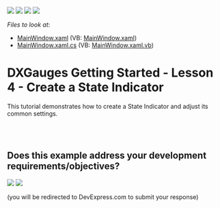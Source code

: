 <!-- default badges list -->
![](https://img.shields.io/endpoint?url=https://codecentral.devexpress.com/api/v1/VersionRange/128570552/11.2.5%2B)
[![](https://img.shields.io/badge/Open_in_DevExpress_Support_Center-FF7200?style=flat-square&logo=DevExpress&logoColor=white)](https://supportcenter.devexpress.com/ticket/details/E3522)
[![](https://img.shields.io/badge/📖_How_to_use_DevExpress_Examples-e9f6fc?style=flat-square)](https://docs.devexpress.com/GeneralInformation/403183)
[![](https://img.shields.io/badge/💬_Leave_Feedback-feecdd?style=flat-square)](#does-this-example-address-your-development-requirementsobjectives)
<!-- default badges end -->
<!-- default file list -->
*Files to look at*:

* [MainWindow.xaml](./CS/DXGauges_StateIndicator/MainWindow.xaml) (VB: [MainWindow.xaml](./VB/DXGauges_StateIndicator/MainWindow.xaml))
* [MainWindow.xaml.cs](./CS/DXGauges_StateIndicator/MainWindow.xaml.cs) (VB: [MainWindow.xaml.vb](./VB/DXGauges_StateIndicator/MainWindow.xaml.vb))
<!-- default file list end -->
# DXGauges Getting Started - Lesson 4 - Create a State Indicator


<p>This tutorial demonstrates how to create a State Indicator and adjust its common settings.</p><br />


<br/>


<!-- feedback -->
## Does this example address your development requirements/objectives?

[<img src="https://www.devexpress.com/support/examples/i/yes-button.svg"/>](https://www.devexpress.com/support/examples/survey.xml?utm_source=github&utm_campaign=wpf-gauge-create-state-indicator&~~~was_helpful=yes) [<img src="https://www.devexpress.com/support/examples/i/no-button.svg"/>](https://www.devexpress.com/support/examples/survey.xml?utm_source=github&utm_campaign=wpf-gauge-create-state-indicator&~~~was_helpful=no)

(you will be redirected to DevExpress.com to submit your response)
<!-- feedback end -->
